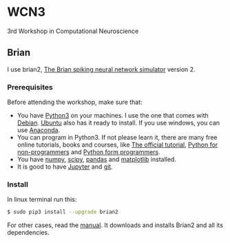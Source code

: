 # WCN3
3rd Workshop in Computational Neuroscience

## Brian
I use brian2, [The Brian spiking neural network simulator](http://briansimulator.org/) version 2.


### Prerequisites
Before attending the workshop, make sure that:
* You have [Python3](https://www.python.org/) on your machines. I use the one that comes with [Debian](https://www.debian.org/). 
[Ubuntu](http://www.ubuntu.com/) also has it ready to install. 
If you use windows, you can use [Anaconda](https://www.continuum.io/why-anaconda).
* You can program in Python3. 
If not please learn it, there are many free online tutorials, books and courses, 
like [The official tutorial](https://docs.python.org/3/tutorial/), 
[Python for non-programmers](https://wiki.python.org/moin/BeginnersGuide/NonProgrammers)
and [Python form programmers](https://wiki.python.org/moin/BeginnersGuide/Programmers). 
* You have [numpy](http://www.numpy.org/), 
[scipy](https://www.scipy.org/), 
[pandas](http://pandas.pydata.org/) and 
[matplotlib](http://matplotlib.org/) installed. 
* It is good to have [Jupyter](http://jupyter.org/) and [git](https://git-scm.com/). 


### Install
In linux terminal run this:

```bash
$ sudo pip3 install --upgrade brian2
```

For other cases, read the [manual](http://brian2.readthedocs.org/en/latest/introduction/install.html).
It downloads and installs Brian2 and all its dependencies. 


